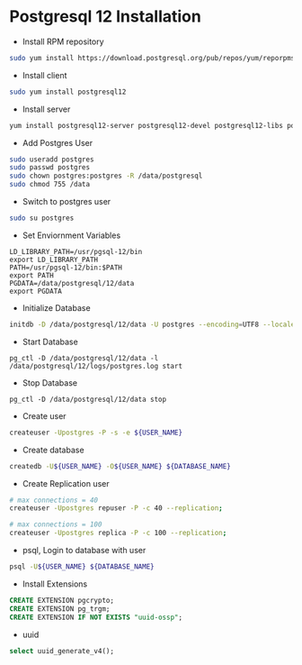 # Postgresql 12 Installation

- Install RPM repository
```bash
sudo yum install https://download.postgresql.org/pub/repos/yum/reporpms/EL-7-x86_64/pgdg-redhat-repo-latest.noarch.rpm
```

- Install client
```bash
sudo yum install postgresql12
```

- Install server
```bash
yum install postgresql12-server postgresql12-devel postgresql12-libs postgresql12-contrib
```

- Add Postgres User
```bash
sudo useradd postgres
sudo passwd postgres
sudo chown postgres:postgres -R /data/postgresql
sudo chmod 755 /data
```

- Switch to postgres user
```bash
sudo su postgres
```

- Set Enviornment Variables
```
LD_LIBRARY_PATH=/usr/pgsql-12/bin
export LD_LIBRARY_PATH
PATH=/usr/pgsql-12/bin:$PATH
export PATH
PGDATA=/data/postgresql/12/data
export PGDATA
```

- Initialize Database
```bash
initdb -D /data/postgresql/12/data -U postgres --encoding=UTF8 --locale=ko_KR.UTF-8 --lc-collate=C --lc-ctype=ko_KR.UTF-8
```

- Start Database
```
pg_ctl -D /data/postgresql/12/data -l /data/postgresql/12/logs/postgres.log start
```

- Stop Database
```
pg_ctl -D /data/postgresql/12/data stop
```

- Create user
```bash
createuser -Upostgres -P -s -e ${USER_NAME}
```

- Create database
```bash
createdb -U${USER_NAME} -O${USER_NAME} ${DATABASE_NAME}
```

- Create Replication user
```bash
# max connections = 40
createuser -Upostgres repuser -P -c 40 --replication;

# max connections = 100
createuser -Upostgres replica -P -c 100 --replication;
```

- psql, Login to database with user
```bash
psql -U${USER_NAME} ${DATABASE_NAME}
```

- Install Extensions
```sql
CREATE EXTENSION pgcrypto;
CREATE EXTENSION pg_trgm;
CREATE EXTENSION IF NOT EXISTS "uuid-ossp";
```

- uuid
```sql
select uuid_generate_v4();
```